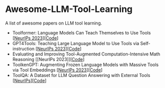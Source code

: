 # Awesome-LLM-Tool-Learning
A list of awesome papers on LLM tool learning.

- Toolformer: Language Models Can Teach Themselves to Use Tools [[NeurIPs 2023](https://arxiv.org/abs/2302.04761)][[Code](https://github.com/lucidrains/toolformer-pytorch)]
- GPT4Tools: Teaching Large Language Model to Use Tools via Self-instruction [[NeurIPs 2023](https://arxiv.org/abs/2305.18752)][[Code](https://github.com/AILab-CVC/GPT4Tools)]
- Evaluating and Improving Tool-Augmented Computation-Intensive Math Reasoning [[NeurIPs 2023]][[Code](https://github.com/rucaibox/carp)]
- ToolkenGPT: Augmenting Frozen Language Models with Massive Tools via Tool Embeddings [[NeurIPs 2023](https://arxiv.org/abs/2305.11554)][[Code](https://github.com/Ber666/ToolkenGPT)]
- ToolQA: A Dataset for LLM Question Answering with External Tools [[NeurIPs](https://arxiv.org/abs/2306.13304)][[Code](https://github.com/night-chen/toolqa)]


